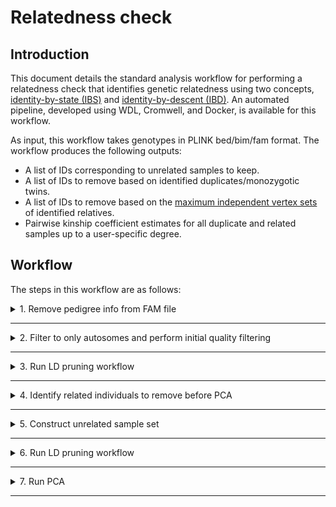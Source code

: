 # Relatedness check

## Introduction

This document details the standard analysis workflow for performing a relatedness check that identifies genetic relatedness using two concepts, [identity-by-state (IBS)](https://isogg.org/wiki/Identical_by_state) and [identity-by-descent (IBD)](https://isogg.org/wiki/Identical_by_descent). An automated pipeline, developed using WDL, Cromwell, and Docker, is available for this workflow.

As input, this workflow takes genotypes in PLINK bed/bim/fam format. The workflow produces the following outputs:

* A list of IDs corresponding to unrelated samples to keep.
* A list of IDs to remove based on identified duplicates/monozygotic twins.
* A list of IDs to remove based on the [maximum independent vertex sets](https://en.wikipedia.org/wiki/Independent_set_(graph_theory)) of identified relatives.
* Pairwise kinship coefficient estimates for all duplicate and related samples up to a user-specific degree.

## Workflow

The steps in this workflow are as follows:

<details>
<summary>1. Remove pedigree info from FAM file </summary>
</br>

In this step, the input PLINK [fam file](https://www.cog-genomics.org/plink/1.9/formats#fam) is modified so that the family ID is unique and parent relationships are removed. An ID map is also created so that PLINK `--update-ids` can be used at a later point to revert the IDs.

Sample command:
```shell
# Create new fam file with pedigree information removed
# Column 1 is uniquely assigned as the corresponding row number
# Columns 3 and 4 are assigned all 0s
awk '{$1=NR; $3=0; $4=0; print}' <fam_file> \
    > <updated_fam_file_prefix>.fam 

# Create ID mapping between new IDs and original IDs
# Column order = new FID, new IID, old FID, old IID
awk '{print NR,$2,$1,$2}' <fam_file> \
    > <id_mapping_file_prefix>.txt 
```

Input Files:

| FILE | DESCRIPTION |
| --- | --- |
| `<fam_file>` | PLINK format fam file for input genotypes |

Output Files:

| FILE | DESCRIPTION |
| --- | --- |
| `<updated_fam_file_prefix>.fam` | PLINK format fam file for output genotypes. Pedigree information removed. |
| `<id_mapping_file_prefix>.txt` | PLINK ID mapping file to go from new IDs to original IDs. Compatible with PLINK `--update-ids` |

</details>

----

<details>
<summary>2. Filter to only autosomes and perform initial quality filtering</summary>
</br>

Only the autosomes are needed for accurate calculations of relatedness, so all other chromosomes are excluded to simplify the workflow and reduce resource requirements. For each variant, the genotype call rate, minor allele frequency, and Hardy-Weinberg equilibrium are used to filter out low-quality variants that would bias downstream calculations. 

Sample command:
```shell
# Apply variant filtering and reduce data set to only autosomes
# Explicit input specification of bim/bed/fam separately allows 
#   for incorporation of updated fam file without pedigree info
plink \
    --bed <bed_prefix>.bed \
    --bim <bim_prefix>.bim \
    --fam <fam_prefix>.fam \
    --autosome \
    --geno <rate> \
    --hwe <pvalue> \
    --maf <freq> \
    --make-bed \
    --out <output_prefix>
```

Input files:

| FILE | DESCRIPTION |
| --- | --- |
| `<bed_prefix>.bed` | PLINK format bed file for input genotypes |
| `<bim_prefix>.bim` | PLINK format bim file for input genotypes |
| `<fam_prefix>.fam` | PLINK format fam file for input genotypes. Pedigree information removed. |

Output Files:

| FILE | DESCRIPTION |
| --- | --- |
| `<output_prefix>.bed` | PLINK format bed file for output genotypes |
| `<output_prefix>.bim` | PLINK format bim file for output genotypes |
| `<output_prefix>.fam` | PLINK format fam file for output genotypes |
| `<output_prefix>.log` | PLINK log file |

Parameters:

| PARAMETER | DESCRIPTION |
| --- | --- |
| `--bed <bed_prefix>.bed` | PLINK bed file for input genotypes |
| `--bim <bim_prefix>.bed` | PLINK bim file for input genotypes |
| `--fam <fam_prefix>.bed` | PLINK fam file for input genotypes |
| `--autosome` | Flag indicating to retain only chromosomes 1-22 |
| `--geno <rate>` | Filters out all variants with missing call rates exceeding `<rate>` (decimal value) |
| `--hwe <pvalue>` | Filters out all variants which have Hardy-Weinberg equilibrium exact test p-value below `<pvalue>` |
| `--maf <freq>` | Filters out all variants with minor allele frequency below `<freq>` (decimal value) |
| `--make-bed` | Flag indicating to generate genotypes in PLINK bed/bim/fam format |
| `--out <output_prefix>` | Prefix for output genotypes in PLINK bed/bim/fam format |

</details>

----

<details>
<summary>3. Run LD pruning workflow</summary>
</br>

</details>

----

<details>
<summary>4. Identify related individuals to remove before PCA</summary>
</br>

Prior to running PCA, the sample set will be reduced to only unrelated (relatedness degree >3) individuals. This helps mitigate [PC estimation biases caused by high genotypic correlation between samples](https://stats.stackexchange.com/questions/50537/should-one-remove-highly-correlated-variables-before-doing-pca), to produce top PCs that are maximally informative for ancestral diversity. To obtain a subset of unrelated samples, [KING](https://doi.org/10.1093/bioinformatics/btq559) will be used.

<details>
<summary>Standard processing</summary>
</br>

# Standard processing

## Kinship coefficient calculations

Sample command:
```shell
# Calculate kinship coefficients and report only pairwise 
#   relationships greater than or equal to the specified degree
king \
    --cpus <num_cpus> \
    -b <bed_prefix>.bed \
    --fam <fam_prefix>.fam \
    --bim <bim_prefix>.bim \
    --kinship \
    --degree <degree> \
    --prefix <output_prefix>
```

Input files:

| FILE | DESCRIPTION |
| --- | --- |
| `<bed_prefix>.bed` | PLINK format bed file for input genotypes |
| `<bim_prefix>.bim` | PLINK format bim file for input genotypes |
| `<fam_prefix>.fam` | PLINK format fam file for input genotypes |

Output Files:

| FILE | DESCRIPTION |
| --- | --- |
| `<output_prefix>.kin` | Within-family kinship calculation results table. For PLINK fam files with no pedigree information, this file should only contain a header line with no table records. |
| `<output_prefix>.kin0` | Across family kinship calculation results table. Column descriptions [here](http://people.virginia.edu/~wc9c/KING/manual.html#WITHIN) |

Parameters:

| PARAMETER | DESCRIPTION |
| --- | --- |
| `--b <bed_prefix>.bed` | PLINK bed file for input genotypes |
| `--bim <bim_prefix>.bed` | PLINK bim file for input genotypes |
| `--fam <fam_prefix>.bed` | PLINK fam file for input genotypes |
| `--cpus <num_cpus>` | Flag indicating to retain only chromosomes 1-22 |
| `--kinship` | Filters out all variants with minor allele frequency below `<freq>` (decimal value) |
| `--degree <degree>` | Flag indicating to generate genotypes in PLINK bed/bim/fam format |
| `--prefix <output_prefix>` | Prefix for output genotypes in PLINK bed/bim/fam format |

## Identify unrelated subset of samples

To obtain a list of unrelated individuals, a greedy graph pruning approach is taken.

Sample code:
```R
# TODO: Convert this example code into an R script

library(igraph)
options(stringsAsFactors = F)

# User-specified arguments
input.file <- "king/king.kin0" # KING across-family results table from --kinship
output.file <- "pca_sample_exclusions.txt" # Name for outputting PLINK compatible remove ID file

# Read in KING --kinship output table
king.stats <- read.table(input.file, header = T)

# Combine FID and IIDs into single ID for first component of a pair
edge.heads <- paste0(king.stats$FID1, ":::", king.stats$ID1)
# Combine FID and IIDs into single ID for second component of a pair
edge.tails <- paste0(king.stats$FID2, ":::", king.stats$ID2)
sample.pairs = cbind(edge.heads, edge.tails)

# Create undirected sample graph
sample.graph <- graph.data.frame(sample.pairs, directed = F)

# Data structure to track which samples to exclude
remove.list <- c()

# Get the number of relationships per sample
sample.degrees <- sort(degree(sample.graph), decreasing = T)

# Apply greedy graph pruning approach
# Remove highest degree samples until none are left or
#   the highest degree sample has degree 1
current.graph <- sample.graph
while(length(sample.degrees) > 0 & sample.degrees[1] > 1) {
    remove.list <- c(remove.list, names(sample.degrees[1]))
    current.graph <- current.graph - names(sample.degrees[1])
    sample.degrees = sort(degree(current.graph), decreasing = T)
}

# Update sample pairs post-pruning
unpruned.sample.pairs <- sample.pairs[!(sample.pairs[,1] %in% remove.list) & !(sample.pairs[,2] %in% remove.list),]

# Randomly select one from each pair to remove
random.exclusions <- sapply(1:nrow(unpruned.sample.pairs),
    function(i){unpruned.sample.pairs[i, sample(x = 1:2, size = 1)]})

# Update remove list
remove.list <- c(remove.list, as.vector(random.exclusions))

# Final check that no sample pairs remain
if(sum(!(sample.pairs[,1] %in% remove.list) & !(sample.pairs[,2] %in% remove.list)) == 0){
    stop("Error: Not all sample pairs filtered during graph pruning!")
}

# Export PLINK compatible remove list
final.remove.list <- do.call(rbind, strsplit(remove.list, split = ":::"))
write.table(final.remove.list, file = output.file, 
    sep = " ", row.names = F, col.names = F, quote = F)
```
</details>

<details>
<summary>Parallel processing</summary>
</br>

# Parallel processing

As descrbined in the KING [documentation](http://people.virginia.edu/~wc9c/KING/manual.html#WITHIN), the `--proj` option can be used to take advantage of batch sample processing which lends itself to easy parallelization. This approach offers both real time computational speedups and reduced memory requirements per run when compared to processing the whole data set at once. Batch sample processing becomes necessary when analyzing tens of thousands of samples or more. For illustrative purposes, assume that a data set is partitioned into 3 batches of samples. Six iterations of KING would need to be run to perform all pairwise comparisons between all samples across the batches.

**Note:** If all the partitions have *exactly* the same sample size, then the value provided to the `--proj` option is simply the sample size of any partition. If the partitions differ in size, then the value provided to the `--proj` option should be the sample size of the *first* partition listed for the `-b`, `--fam`, and `--bim` options.

Sample command:
```shell
# Calculate kinship coefficients between partitions 1 and 2
king \
    --cpus <num_cpus> \
    -b <partition1>.bed,<partition2>.bed \
    --fam <partition1>.fam,<partition2>.fam \
    --bim <partition1>.bim,<partition2>.bim \
    --kinship \
    --degree <degree> \
    --proj <partition1_size> \
    --prefix <partition12_prefix>
    
# Calculate kinship coefficients between partitions 2 and 3
king \
    --cpus <num_cpus> \
    -b <partition2>.bed,<partition3>.bed \
    --fam <partition2>.fam,<partition3>.fam \
    --bim <partition2>.bim,<partition3>.bim \
    --kinship \
    --degree <degree> \
    --proj <partition2_size> \
    --prefix <partition23_prefix>

# Calculate kinship coefficients between partitions 1 and 3
king \
    --cpus <num_cpus> \
    -b <partition1>.bed,<partition3>.bed \
    --fam <partition1>.fam,<partition3>.fam \
    --bim <partition1>.bim,<partition3>.bim \
    --kinship \
    --degree <degree> \
    --proj <partition1_size> \
    --prefix <partition13_prefix>

# Calculate kinship coefficients within each partition
king \
    --cpus <num_cpus> \
    -b <partition1>.bed \
    --fam <partition1>.fam \
    --bim <partition1>.bim \
    --kinship \
    --degree <degree> \
    --prefix <partition1_prefix>

king \
    --cpus <num_cpus> \
    -b <partition2>.bed \
    --fam <partition2>.fam \
    --bim <partition2>.bim \
    --kinship \
    --degree <degree> \
    --prefix <partition2_prefix>

king \
    --cpus <num_cpus> \
    -b <partition3>.bed \
    --fam <partition3>.fam \
    --bim <partition3>.bim \
    --kinship \
    --degree <degree> \
    --prefix <partition3_prefix>

```
</details>

</details>

----

<details>
<summary>5. Construct unrelated sample set</summary>
</br>

Using the autosome only PLINK file set (prior to LD-pruning), related individuals (degree 3 or less) are removed and variant QC is re-applied.

Sample code:
```shell

# Remove related samples and re-apply variant QC
plink \
    --bfile <bed_bim_fam_prefix> \
    --remove <remove_list_prefix>.txt
    --geno <rate> \
    --hwe <pvalue> \
    --maf <freq> \
    --make-bed \
    --out <output_prefix>
```

Input files:

| FILE | DESCRIPTION |
| --- | --- |
| `<bed_bim_fam_prefix>.bed` | PLINK format bed file for input genotypes |
| `<bed_bim_fam_prefix>.bim` | PLINK format bim file for input genotypes |
| `<bed_bim_fam_prefix>.fam` | PLINK format fam file for input genotypes |
| `<remove_list_prefix>.txt` | Two-column (FID and IID) space-delimited ID file containing samples to remove |

Output Files:

| FILE | DESCRIPTION |
| --- | --- |
| `<output_prefix>.bed` | PLINK format bed file for output genotypes |
| `<output_prefix>.bim` | PLINK format bim file for output genotypes |
| `<output_prefix>.fam` | PLINK format fam file for output genotypes |
| `<output_prefix>.log` | PLINK log file |

Parameters:

| PARAMETER | DESCRIPTION |
| --- | --- |
| `--bfile <bed_bim_fam_prefix>` | PLINK file set for input genotypes |
| `--remove` | Remove samples based on a list of IDs (FID and IID pairs) |
| `--autosome` | Flag indicating to retain only chromosomes 1-22 |
| `--geno <rate>` | Filters out all variants with missing call rates exceeding `<rate>` (decimal value) |
| `--hwe <pvalue>` | Filters out all variants which have Hardy-Weinberg equilibrium exact test p-value below `<pvalue>` |
| `--maf <freq>` | Filters out all variants with minor allele frequency below `<freq>` (decimal value) |
| `--make-bed` | Flag indicating to generate genotypes in PLINK bed/bim/fam format |
| `--out <output_prefix>` | Prefix for output genotypes in PLINK bed/bim/fam format |
</details>


----

<details>
<summary>6. Run LD pruning workflow</summary>
</br>

</details>

----

<details>
<summary>7. Run PCA</summary>
</br>

To ensure that calculation of principal components (PCs) will scale reasonably (in terms of both memory and CPU demands) to biobank size data (100k+ samples), [FlashPCA2](https://github.com/gabraham/flashpca) will be used. This PCA algorithm gets its memory and computational efficency from doing block-wise calculations on the data and using the implicitly restarted Arnoldi method in calculating a pre-specificed number of PC approximations. The [manuscript](https://doi.org/10.1093/bioinformatics/btx299) describing FlashPCA2 mechanics highlights that PCA takes under 6 hours using 2GB of RAM for 20 PCs on 500k samples and 100k SNPs.

For the purpose of identifying ancestry-informative SNPs, the PCA will only require calculating the loadings for the top 3 PCs.

</details>

----
